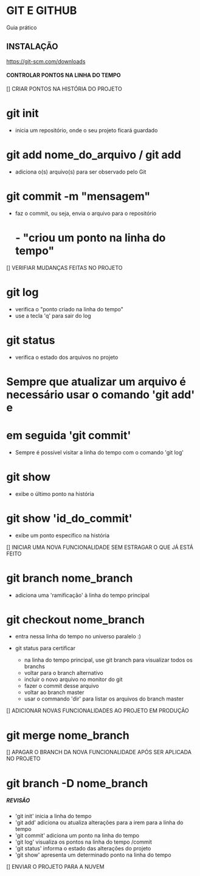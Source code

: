 # GIT E GITHUB

Guia prático

## INSTALAÇÃO

https://git-scm.com/downloads

#### CONTROLAR PONTOS NA LINHA DO TEMPO

[] CRIAR PONTOS NA HISTÓRIA DO PROJETO

# git init

- inicia um repositório, onde o seu projeto ficará guardado

# git add nome_do_arquivo / git add

- adiciona o(s) arquivo(s) para ser observado pelo Git

# git commit -m "mensagem"

- faz o commit, ou seja, envia o arquivo para o repositório
  # - "criou um ponto na linha do tempo"

[] VERIFIAR MUDANÇAS FEITAS NO PROJETO

# git log

- verifica o "ponto criado na linha do tempo"
- use a tecla 'q' para sair do log

# git status

- verifica o estado dos arquivos no projeto

# Sempre que atualizar um arquivo é necessário usar o comando 'git add' e

# em seguida 'git commit'

- Sempre é possível visitar a linha do tempo com o comando 'git log'

# git show

- exibe o último ponto na história

# git show 'id_do_commit'

- exibe um ponto específico na história

[] INICIAR UMA NOVA FUNCIONALIDADE SEM ESTRAGAR O QUE JÁ ESTÁ FEITO

# git branch nome_branch

- adiciona uma 'ramificação' à linha do tempo principal

# git checkout nome_branch

- entra nessa linha do tempo no universo paralelo :)
- git status para certificar

  - na linha do tempo principal, use git branch para visualizar todos os branchs
  - voltar para o branch alternativo
  - incluir o novo arquivo no monitor do git
  - fazer o commit desse arquivo
  - voltar ao branch master
  - usar o commando 'dir' para listar os arquivos do branch master

[] ADICIONAR NOVAS FUNCIONALIDADES AO PROJETO EM PRODUÇÃO

# git merge nome_branch

[] APAGAR O BRANCH DA NOVA FUNCIONALIDADE APÓS SER APLICADA NO PROJETO

# git branch -D nome_branch

##### REVISÃO

- 'git init' inicia a linha do tempo
- 'git add' adiciona ou atualiza alterações para a irem para a linha do tempo
- 'git commit' adiciona um ponto na linha do tempo
- 'git log' visualiza os pontos na linha do tempo /commit
- 'git status' informa o estado das alterações do projeto
- 'git show' apresenta um determinado ponto na linha do tempo

[] ENVIAR O PROJETO PARA A NUVEM
